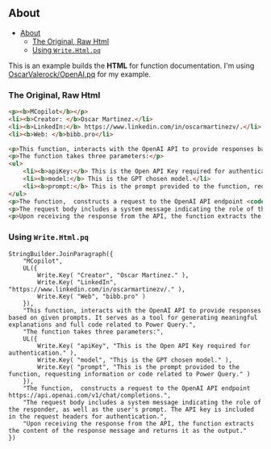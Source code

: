 ## About

- [About](#about)
  - [The Original, Raw Html](#the-original-raw-html)
  - [Using `Write.Html.pq`](#using-writehtmlpq)


This is an example builds the **HTML** for function documentation. I'm using [OscarValerock/OpenAI.pq](https://github.com/OscarValerock/PowerQueryFunctions/blob/a5e32fbbae2c067f07e90a75e5db987976d1e449/Functions/OpenAI/MCopilot.pq#L24-L42) for my example.

### The Original, Raw Html

```html
<p><b>MCopilot</b></p>
<li><b>Creator: </b>Oscar Martinez.</li>
<li><b>LinkedIn:</b> https://www.linkedin.com/in/oscarmartinezv/.</li>
<li><b>Web: </b>bibb.pro</li>

<p>This function, interacts with the OpenAI API to provide responses based on given prompts. It serves as a tool for generating meaningful explanations and full code related to Power Query.</p>
<p>The function takes three parameters:</p>
<ul>
    <li><b>apiKey:</b> This is the Open API Key required for authentication.</li>
    <li><b>model:</b> This is the GPT chosen model.</li>
    <li><b>prompt:</b> This is the prompt provided to the function, requesting information or code related to Power Query.</li>
</ul>
<p>The function,  constructs a request to the OpenAI API endpoint <code>https://api.openai.com/v1/chat/completions</code>.</p>
<p>The request body includes a system message indicating the role of the responder, as well as the user's prompt. The API key is included in the request headers for authentication.</p>
<p>Upon receiving the response from the API, the function extracts the content of the response message and returns it as the output.</p>
```

### Using `Write.Html.pq`

```pq
StringBuilder.JoinParagraph({
    "MCopilot",
    UL({
        Write.Key( "Creator", "Oscar Martinez." ),
        Write.Key( "LinkedIn", "https://www.linkedin.com/in/oscarmartinezv/." ),
        Write.Key( "Web", "bibb.pro" )
    }),
    "This function, interacts with the OpenAI API to provide responses based on given prompts. It serves as a tool for generating meaningful explanations and full code related to Power Query.",
    "The function takes three parameters:",
    UL({
        Write.Key( "apiKey", "This is the Open API Key required for authentication." ),
        Write.Key( "model", "This is the GPT chosen model." ),
        Write.Key( "prompt", "This is the prompt provided to the function, requesting information or code related to Power Query." )
    }),
    "The function,  constructs a request to the OpenAI API endpoint https://api.openai.com/v1/chat/completions.",
    "The request body includes a system message indicating the role of the responder, as well as the user's prompt. The API key is included in the request headers for authentication.",
    "Upon receiving the response from the API, the function extracts the content of the response message and returns it as the output."
})
```